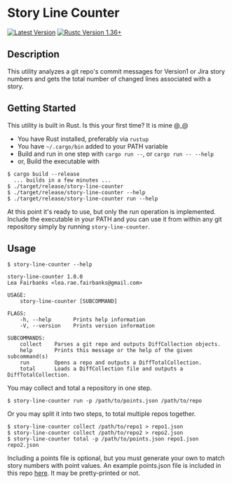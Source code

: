 # Story Line Counter #

[![Latest Version](https://img.shields.io/crates/v/story-line-counter.svg)](https://crates.io/crates/story-line-counter)
[![Rustc Version 1.36+](https://img.shields.io/badge/rustc-1.36+-lightgray.svg)](https://blog.rust-lang.org/2017/02/02/Rust-1.15.html)

Description
--------------------------------------
This utility analyzes a git repo's commit messages for Version1 or Jira story numbers 
and gets the total number of changed lines associated with a story.

Getting Started
--------------------------------------
This utility is built in Rust.  Is this your first time?  It is mine @_@

- You have Rust installed, preferably via `rustup`
- You have `~/.cargo/bin` added to your PATH variable
- Build and run in one step with `cargo run --`, or `cargo run -- --help`
- or, Build the executable with 

```
$ cargo build --release
  ... builds in a few minutes ...
$ ./target/release/story-line-counter
$ ./target/release/story-line-counter --help
$ ./target/release/story-line-counter run --help
```

At this point it's ready to use, but only the run operation is implemented.  Include the executable in your PATH and you can use it
from within any git repository simply by running `story-line-counter`.
 
Usage
--------------------------------------

```
$ story-line-counter --help

story-line-counter 1.0.0
Lea Fairbanks <lea.rae.fairbanks@gmail.com>

USAGE:
    story-line-counter [SUBCOMMAND]

FLAGS:
    -h, --help       Prints help information
    -V, --version    Prints version information

SUBCOMMANDS:
    collect    Parses a git repo and outputs DiffCollection objects.
    help       Prints this message or the help of the given subcommand(s)
    run        Opens a repo and outputs a DiffTotalCollection.
    total      Loads a DiffCollection file and outputs a DiffTotalCollection.
```

You may collect and total a repository in one step.

```
$ story-line-counter run -p /path/to/points.json /path/to/repo
```

Or you may split it into two steps, to total multiple repos together.

```
$ story-line-counter collect /path/to/repo1 > repo1.json
$ story-line-counter collect /path/to/repo2 > repo2.json
$ story-line-counter total -p /path/to/points.json repo1.json repo2.json
```

Including a points file is optional, but you must generate your own to match story numbers with point 
values. An example points.json file is included in this repo [here](points.json). It may be pretty-printed or not.
